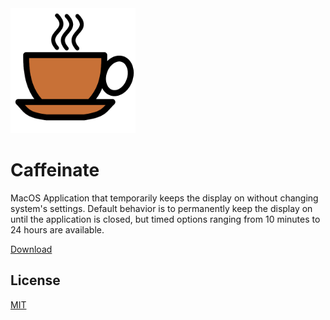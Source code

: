 <img alt='Caffeinate Logo' src='https://github.com/HeadbangGang/portfolio/blob/master/assets/media/caffeinate.png?raw=true' width='200px' />

# Caffeinate

MacOS Application that temporarily keeps the display on without changing system's settings.    Default behavior is to permanently keep the display on until the application is closed, but timed options ranging from 10 minutes to 24 hours are available.

[Download](https://github.com/HeadbangGang/caffeinate/raw/develop/Caffeinate.dmg)

## License

[MIT](https://choosealicense.com/licenses/mit/)

